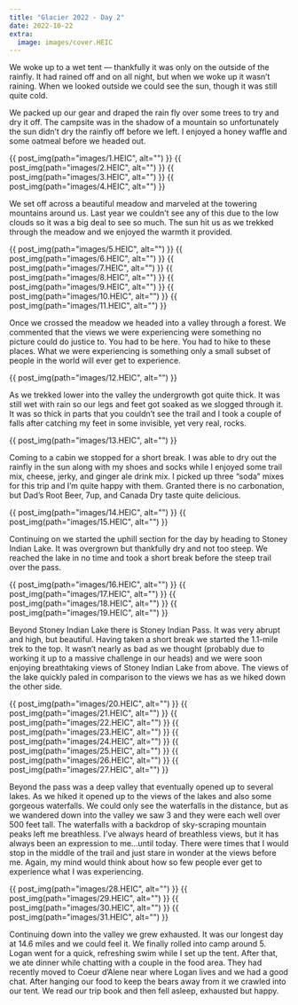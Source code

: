 ```yaml
---
title: "Glacier 2022 - Day 2"
date: 2022-10-22
extra:
  image: images/cover.HEIC
---
```



We woke up to a wet tent — thankfully it was only on the outside of the rainfly. It had rained off and on all night, but when we woke up it wasn’t raining. When we looked outside we could see the sun, though it was still quite cold.

We packed up our gear and draped the rain fly over some trees to try and dry it off. The campsite was in the shadow of a mountain so unfortunately the sun didn’t dry the rainfly off before we left. I enjoyed a honey waffle and some oatmeal before we headed out.

{{ post_img(path="images/1.HEIC", alt="") }}
{{ post_img(path="images/2.HEIC", alt="") }}
{{ post_img(path="images/3.HEIC", alt="") }}
{{ post_img(path="images/4.HEIC", alt="") }}

We set off across a beautiful meadow and marveled at the towering mountains around us. Last year we couldn’t see any of this due to the low clouds so it was a big deal to see so much. The sun hit us as we trekked through the meadow and we enjoyed the warmth it provided.

{{ post_img(path="images/5.HEIC", alt="") }}
{{ post_img(path="images/6.HEIC", alt="") }}
{{ post_img(path="images/7.HEIC", alt="") }}
{{ post_img(path="images/8.HEIC", alt="") }}
{{ post_img(path="images/9.HEIC", alt="") }}
{{ post_img(path="images/10.HEIC", alt="") }}
{{ post_img(path="images/11.HEIC", alt="") }}

Once we crossed the meadow we headed into a valley through a forest. We commented that the views we were experiencing were something no picture could do justice to. You had to be here. You had to hike to these places. What we were experiencing is something only a small subset of people in the world will ever get to experience.

{{ post_img(path="images/12.HEIC", alt="") }}

As we trekked lower into the valley the undergrowth got quite thick. It was still wet with rain so our legs and feet got soaked as we slogged through it. It was so thick in parts that you couldn’t see the trail and I took a couple of falls after catching my feet in some invisible, yet very real, rocks.

{{ post_img(path="images/13.HEIC", alt="") }}

Coming to a cabin we stopped for a short break. I was able to dry out the rainfly in the sun along with my shoes and socks while I enjoyed some trail mix, cheese, jerky, and ginger ale drink mix. I picked up three “soda” mixes for this trip and I’m quite happy with them. Granted there is no carbonation, but Dad’s Root Beer, 7up, and Canada Dry taste quite delicious.

{{ post_img(path="images/14.HEIC", alt="") }}
{{ post_img(path="images/15.HEIC", alt="") }}

Continuing on we started the uphill section for the day by heading to Stoney Indian Lake. It was overgrown but thankfully dry and not too steep. We reached the lake in no time and took a short break before the steep trail over the pass.

{{ post_img(path="images/16.HEIC", alt="") }}
{{ post_img(path="images/17.HEIC", alt="") }}
{{ post_img(path="images/18.HEIC", alt="") }}
{{ post_img(path="images/19.HEIC", alt="") }}

Beyond Stoney Indian Lake there is Stoney Indian Pass. It was very abrupt and high, but beautiful. Having taken a short break we started the 1.1-mile trek to the top. It wasn’t nearly as bad as we thought (probably due to working it up to a massive challenge in our heads) and we were soon enjoying breathtaking views of Stoney Indian Lake from above. The views of the lake quickly paled in comparison to the views we has as we hiked down the other side.


{{ post_img(path="images/20.HEIC", alt="") }}
{{ post_img(path="images/21.HEIC", alt="") }}
{{ post_img(path="images/22.HEIC", alt="") }}
{{ post_img(path="images/23.HEIC", alt="") }}
{{ post_img(path="images/24.HEIC", alt="") }}
{{ post_img(path="images/25.HEIC", alt="") }}
{{ post_img(path="images/26.HEIC", alt="") }}
{{ post_img(path="images/27.HEIC", alt="") }}

Beyond the pass was a deep valley that eventually opened up to several lakes. As we hiked it opened up to the views of the lakes and also some gorgeous waterfalls. We could only see the waterfalls in the distance, but as we wandered down into the valley we saw 3 and they were each well over 500 feet tall. The waterfalls with a backdrop of sky-scraping mountain peaks left me breathless. I’ve always heard of breathless views, but it has always been an expression to me…until today. There were times that I would stop in the middle of the trail and just stare in wonder at the views before me. Again, my mind would think about how so few people ever get to experience what I was experiencing.


{{ post_img(path="images/28.HEIC", alt="") }}
{{ post_img(path="images/29.HEIC", alt="") }}
{{ post_img(path="images/30.HEIC", alt="") }}
{{ post_img(path="images/31.HEIC", alt="") }}

Continuing down into the valley we grew exhausted. It was our longest day at 14.6 miles and we could feel it. We finally rolled into camp around 5. Logan went for a quick, refreshing swim while I set up the tent. After that, we ate dinner while chatting with a couple in the food area. They had recently moved to Coeur d’Alene near where Logan lives and we had a good chat.
After hanging our food to keep the bears away from it we crawled into our tent. We read our trip book and then fell asleep, exhausted but happy.
